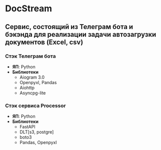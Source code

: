 # DocStream

## Сервис, состоящий из Телеграм бота и бэкэнда для реализации задачи автозагрузки документов (Excel, csv)

### Стэк Телеграм бота

* **ЯП**: Python
* **Библиотеки**
  * Aiogram 3.0
  * Openpyxl, Pandas
  * Aiohttp
  * Asyncpg-lite

### Стэк сервиса Processor

* **ЯП**: Python
* **Библиотеки**
  * FastAPI
  * DLT[s3, postgre]
  * boto3
  * Pandas, Openpyxl

